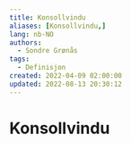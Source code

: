 ```yaml
---
title: Konsollvindu
aliases: [Konsollvindu,]
lang: nb-NO
authors:
  - Sondre Grønås
tags:
  - Definisjon
created: 2022-04-09 02:00:00
updated: 2022-08-13 20:30:12
---
```

# Konsollvindu

